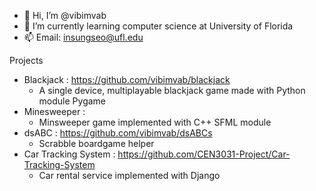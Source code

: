 - 👋 Hi, I’m @vibimvab
- 🌱 I’m currently learning computer science at University of Florida
- 📫 Email: insungseo@ufl.edu

Projects
- Blackjack : https://github.com/vibimvab/blackjack
  - A single device, multiplayable blackjack game made with Python module Pygame
- Minesweeper :
  - Minsweeper game implemented with C++ SFML module
- dsABC : https://github.com/vibimvab/dsABCs
  - Scrabble boardgame helper
- Car Tracking System : https://github.com/CEN3031-Project/Car-Tracking-System
  - Car rental service implemented with Django
